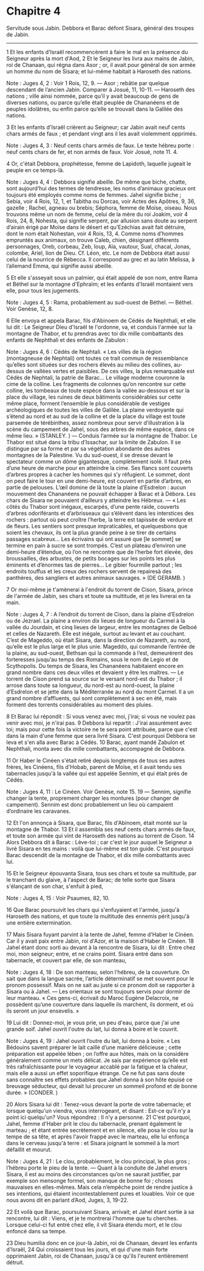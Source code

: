 # Chapitre 4

Servitude sous Jabin.
Debbora et Barac défont Sisara, général des troupes de Jabin.

***

1 Et les enfants d'Israël recommencèrent à faire le mal en la présence du Seigneur après la mort d'Aod, 2 Et le Seigneur les livra aux mains de Jabin, roi de Chanaan, qui régna dans Asor ; or, il avait pour général de son armée un homme du nom de Sisara; et lui-même habitait à Haroseth des nations.

<span class="bible-note">Note : </span> Juges 4, 2 : Voir 1 Rois, 12, 9. ― Asor ; rebâtie par quelque descendant de l’ancien Jabin. Comparer à Josué, 11, 10-11. ― Haroseth des nations ; ville ainsi nommée, parce qu’il y avait beaucoup de gens de diverses nations, ou parce qu’elle était peuplée de Chananéens et de peuples idolâtres, ou enfin parce qu’elle se trouvait dans la Galilée des nations.


3 Et les enfants d'Israël crièrent au Seigneur; car Jabin avait neuf cents chars armés de faux ; et pendant vingt ans il les avait violemment opprimés.

<span class="bible-note">Note : </span> Juges 4, 3 : Neuf cents chars armés de faux. Le texte hébreu porte : neuf cents chars de fer, et non armés de faux. Voir Josué, note 11. 4.


4 Or, c'était Debbora, prophétesse, femme de Lapidoth, laquelle jugeait le peuple en ce temps-là.

<span class="bible-note">Note : </span> Juges 4, 4 : Debbora signifie abeille. De même que biche, chatte, sont aujourd’hui des termes de tendresse, les noms d’animaux gracieux ont toujours été employés comme noms de femmes. Jahel signifie biche ; Sebia, voir 4 Rois, 12, 1, et Tabitha ou Dorcas, voir Actes des Apôtres, 9, 36, gazelle ; Rachel, agneau ou brebis; Séphora, femme de Moïse, oiseau. Nous trouvons même un nom de femme, celui de la mère du roi Joakim, voir 4 Rois, 24, 8, Nohesta, qui signifie serpent, par allusion sans doute au serpent d’airain érigé par Moïse dans le désert et qu’Ezéchias avait fait détruire, dont le nom était Nohestan, voir 4 Rois, 13, 4. Comme noms d’hommes empruntés aux animaux, on trouve Caleb, chien, désignant différents personnages, Oreb, corbeau, Zeb, loup, Aïa, vautour, Sual, chacal, Jonas, colombe, Ariel, lion de Dieu. Cf. Léon, etc. Le nom de Debbora était aussi celui de la nourrice de Rébecca. Il correspond au grec et au latin Melissa, à l’allemand Emma, qui signifie aussi abeille.

5 Et elle s'asseyait sous un palmier, qui était appelé de son nom, entre Rama et Béthel sur la montagne d'Ephraïm; et les enfants d'Israël montaient vers elle, pour tous les jugements.

<span class="bible-note">Note : </span> Juges 4, 5 : Rama, probablement au sud-ouest de Béthel. ― Béthel. Voir Genèse, 12, 8.

6 Elle envoya et appela Barac, fils d'Abinoem de Cédés de Nephthali, et elle lui dit : Le Seigneur Dieu d'Israël te l'ordonne, va, et conduis l'armée sur la montagne de Thabor, et tu prendras avec toi dix mille combattants des enfants de Nephthali et des enfants de Zabulon :

<span class="bible-note">Note : </span> Juges 4, 6 : Cédès de Nephtali. « Les villes de la région (montagneuse de Nephtali) ont toutes ce trait commun de ressemblance qu’elles sont situées sur des rochers élevés au milieu des collines, au-dessus de vallées vertes et paisibles. De ces villes, la plus remarquable est Cédès de Nephtali, la patrie de Barac… Le village moderne couronne la cime de la colline. Les fragments de colonnes qu’on rencontre sur cette colline, les tombeaux de toute espèce dans la vallée au-dessous et sur la place du village, les ruines de deux bâtiments considérables sur cette même place, forment l’ensemble le plus considérable de vestiges archéologiques de toutes les villes de Galilée. La plaine verdoyante qui s’étend au nord et au sud de la colline et de la place du village est toute parsemée de térébinthes, assez nombreux pour servir d’illustration à la scène du campement de Jahel, sous des arbres de même espèce, dans ce même lieu. » (STANLEY. ) ― Conduis l’armée sur la montagne de Thabor. Le Thabor est situé dans la
tribu d’Issachar, sur la limite de Zabulon. Il se distingue par sa forme et par sa végétation abondante des autres montagnes de la Palestine. Vu du sud-ouest, il se dresse devant le spectateur comme un dôme gigantesque, complètement isolé. Il faut près d’une heure de marche pour en atteindre la cime. Ses flancs sont couverts d’arbres propres à cacher les hommes qui s’y réfugient. Le sommet, dont on peut faire le tour en une demi-heure, est couvert en partie d’arbres, en partie de pelouses. L’œil domine de là toute la plaine d’Esdrelon : aucun mouvement des Chananéens ne pouvait échapper à Barac et à Débora. Les chars de Sisara ne pouvaient d’ailleurs y atteindre les Hébreux. ― « Les côtés du Thabor sont inégaux, escarpés, d’une pente raide, couverts d’arbres odoriférants et d’arbrisseaux qui s’élèvent dans les interstices des rochers : partout où peut croître l’herbe, la terre est tapissée de verdure et de fleurs. Les sentiers sont presque impraticables, et quelquesbons que soient les chevaux, ils ont la
plus grande peine à se tirer de certains passages scabreux… Les écrivains qui ont assuré que [le sommet] se termine en pain à sucre se sont trompés. C’est un plateau d’environ une demi-heure d’étendue, où l’on ne rencontre que de l’herbe fort élevée, des broussailles, des arbustes, de petits bocages sur les points les plus éminents et d’énormes tas de pierres… Le gibier fourmille partout ; les endroits touffus et les creux des rochers servent de repairesà des panthères, des sangliers et autres animaux sauvages. » (DE GERAMB. )

7 Or moi-même je t'amènerai à l'endroit du torrent de Cison, Sisara, prince de l'armée de Jabin, ses chars et toute sa multitude, et je les livrerai en ta main.

<span class="bible-note">Note : </span> Juges 4, 7 : A l’endroit du torrent de Cison, dans la plaine d’Esdrelon ou de Jezrael. La plaine a environ dix lieues de longueur du Carmel à la vallée du Jourdain, et cinq lieues de largeur, entre les montagnes de Gelboé et celles de Nazareth. Elle est inégale, surtout au levant et au couchant. C’est de Mageddo, où était Sisara, dans la direction de Nazareth, au nord, qu’elle est le plus large et le plus unie. Mageddo, qui commande l’entrée de la plaine, au sud-ouest, Bethsan qui la commande à l’est, demeurèrent des forteresses jusqu’au temps des Romains, sous le nom de Legio et de Scythopolis. Du temps de Sisara, les Chananéens habitaient encore en grand nombre dans ces deux villes et devaient y être les maîtres. ― Le torrent de Cison prend sa source sur le versant nord-est du Thabor ; il arrose dans toute sa longueur, du nord-est au nord-ouest, la plaine d’Esdrelon et se jette dans la Méditerranée au nord du mont Carmel. Il a un grand nombre d’affluents, qui sont complètement à sec en été, mais
forment des torrents considérables au moment des pluies.

8 Et Barac lui répondit : Si vous venez avec moi, j'irai; si vous ne voulez pas venir avec moi, je n'irai pas. 9 Debbora lui repartit : J'irai assurément avec toi; mais pour cette fois la victoire ne te sera point attribuée, parce que c'est dans la main d'une femme que sera livré Sisara. C'est pourquoi Debbora se leva et s'en alla avec Barac à Cédés. 10 Barac, ayant mandé Zabulon et Nephthali, monta avec dix mille combattants, accompagné de Debbora.


11 Or Haber le Cinéen s'était retiré depuis longtemps de tous ses autres frères, les Cinéens, fils d'Hobab, parent de Moïse, et il avait tendu ses tabernacles jusqu'à la vallée qui est appelée Sennim, et qui était près de Cédés.

<span class="bible-note">Note : </span> Juges 4, 11 : Le Cinéen. Voir Genèse, note 15. 19 ― Sennim, signifie changer la tente, proprement charger les montures (pour changer de campement). Sennim est donc probablement un lieu où campaient d’ordinaire les caravanes.


12 Et l'on annonça à Sisara, que Barac, fils d'Abinoem, était monté sur la montagne de Thabor. 13 Et il assembla ses neuf cents chars armés de faux, et toute son armée qui vint de Haroseth des nations au torrent de Cison. 14 Alors Debbora dit à Barac : Lève-toi ; car c'est le jour auquel le Seigneur a livré Sisara en tes mains : voilà que lui-même est ton guide. C'est pourquoi Barac descendit de la montagne de Thabor, et dix mille combattants avec lui.

15 Et le Seigneur épouvanta Sisara, tous ses chars et toute sa multitude, par le tranchant du glaive, à l'aspect de Barac; de telle sorte que Sisara s'élançant de son char, s'enfuit à pied,

<span class="bible-note">Note : </span> Juges 4, 15 : Voir Psaumes, 82, 10.

16 Que Barac poursuivit les chars qui s'enfuyaient et l'armée, jusqu'à Haroseth des nations, et que toute la multitude des ennemis périt jusqu'à une entière extermination.


17 Mais Sisara fuyant parvint à la tente de Jahel, femme d'Haber le Cinéen. Car il y avait paix entre Jabin, roi d'Azor, et la maison d'Haber le Cinéen. 18 Jahel étant donc sorti au devant à la rencontre de Sisara, lui dit : Entre chez moi, mon seigneur; entre, et ne crains point. Sisara entré dans son tabernacle, et couvert par elle, de son manteau,

<span class="bible-note">Note : </span> Juges 4, 18 : De son manteau, selon l’hébreu, de la couverture. On sait que dans la langue sacrée, l’article déterminatif se met souvent pour le pronom possessif. Mais on ne sait au juste si ce pronom doit se rapporter à Sisara ou à Jahel. ― Les orientaux se sont toujours servis pour dormir de leur manteau. « Ces gens-ci, écrivait du Maroc Eugène Delacroix, ne possèdent qu’une couverture dans laquelle ils marchent, ils dorment, et où ils seront un jour ensevelis. »

19 Lui dit : Donnez-moi, je vous prie, un peu d'eau, parce que j'ai une grande soif. Jahel ouvrit l'outre du lait, lui donna à boire et le couvrit.

<span class="bible-note">Note : </span> Juges 4, 19 : Jahel ouvrit l’outre du lait, lui donna à boire. « Les Bédouins savent préparer le lait caillé d’une manière délicieuse ; cette préparation est appelée lében ; on l’offre aux hôtes, mais on la considère généralement comme un mets délicat. Je sais par expérience qu’elle est très rafraîchissante pour le voyageur accablé par la fatigue et la chaleur, mais elle a aussi un effet soporifique étrange. Ce ne fut pas sans doute sans connaître ses effets probables que Jahel donna à son hôte épuisé ce breuvage séducteur, qui devait lui procurer un sommeil profond et de bonne durée. » (CONDER. )

20 Alors Sisara lui dit : Tenez-vous devant la porte de votre tabernacle; et lorsque quelqu'un viendra, vous interrogeant, et disant : Est-ce qu'il n'y a point ici quelqu'un? Vous répondrez : Il n'y a personne. 21 C'est pourquoi, Jahel, femme d'Haber prit le clou du tabernacle, prenant également le marteau ; et étant entrée secrètement et en silence, elle posa le clou sur la tempe de sa tête, et après l'avoir frappé avec le marteau, elle lui enfonça dans le cerveau jusqu'à terre : et Sisara joignant le sommeil à la mort défaillit et mourut.

<span class="bible-note">Note : </span> Juges 4, 21 : Le clou, probablement, le clou principal, le plus gros ; l’hébreu porte le pieu de la tente. ― Quant à la conduite de Jahel envers Sisara, il est au moins des circonstances qu’on ne saurait justifier, par exemple son mensonge formel, son manque de bonne foi ; choses mauvaises en elles-mêmes. Mais cela n’empêche point de rendre justice à ses intentions, qui étaient incontestablement pures et louables. Voir ce que nous avons dit en parlant d’Aod, Juges, 3, 19-22.

22 Et voilà que Barac, poursuivant Sisara, arrivait; et Jahel étant sortie à sa rencontre, lui dit : Viens, et je te montrerai l'homme que tu cherches. Lorsque celui-ci fut entré chez elle, il vit Sisara étendu mort, et le clou enfoncé dans sa tempe.


23 Dieu humilia donc en ce jour-là Jabin, roi de Chanaan, devant les enfants d'Israël, 24 Qui croissaient tous les jours, et qui d'une main forte opprimaient Jabin, roi de Chanaan, jusqu'à ce qu'ils l'eurent entièrement détruit.


